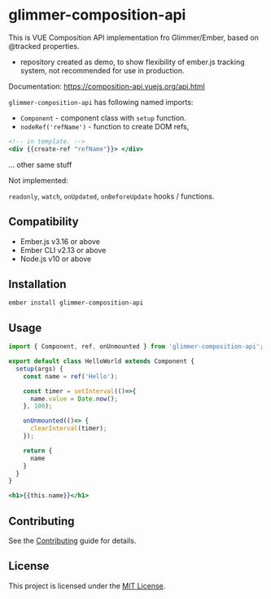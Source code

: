 glimmer-composition-api
==============================================================================

This is VUE Composition API implementation fro Glimmer/Ember, based on @tracked properties.

* repository created as demo, to show flexibility of ember.js tracking system, not recommended for use in production.

Documentation: https://composition-api.vuejs.org/api.html


`glimmer-composition-api` has following named imports:

* `Component` - component class with `setup` function.
* `nodeRef('refName')` - function to create DOM refs, 

```hbs
<!-- in template. -->
<div {{create-ref "refName"}}> </div>
```

... other same stuff


Not implemented:

`readonly`, `watch`, `onUpdated`, `onBeforeUpdate` hooks / functions.

Compatibility
------------------------------------------------------------------------------

* Ember.js v3.16 or above
* Ember CLI v2.13 or above
* Node.js v10 or above


Installation
------------------------------------------------------------------------------

```
ember install glimmer-composition-api
```


Usage
------------------------------------------------------------------------------

```js
import { Component, ref, onUnmounted } from 'glimmer-composition-api';

export default class HelloWorld extends Component {
  setup(args) {
    const name = ref('Hello');

    const timer = setInterval(()=>{
      name.value = Date.now();
    }, 100);

    onUnmounted(()=> {
      clearInterval(timer);
    });

    return {
      name
    }
  }
}
```

```hbs
<h1>{{this.name}}</h1>
```


Contributing
------------------------------------------------------------------------------

See the [Contributing](CONTRIBUTING.md) guide for details.


License
------------------------------------------------------------------------------

This project is licensed under the [MIT License](LICENSE.md).
